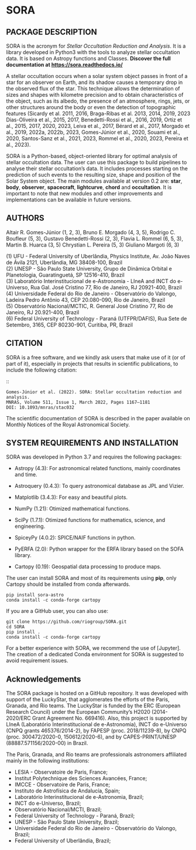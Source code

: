 SORA
====

PACKAGE DESCRIPTION
-------------------

SORA is the acronym for *Stellar Occultation Reduction and Analysis*.
It is a library developed in Python3 with the tools to analyze stellar
occultation data. It is based on Astropy functions and Classes.
**Discover the full documentation at https://sora.readthedocs.io/**

A stellar occultation occurs when a solar system object passes in front
of a star for an observer on Earth, and its shadow causes a temporary
drop in the observed flux of the star. This technique allows the
determination of sizes and shapes with kilometre precision and to obtain
characteristics of the object, such as its albedo, the presence of an
atmosphere, rings, jets, or other structures around the body or even
the detection of topographic features (Sicardy et al. 2011, 2016,
Braga-Ribas et al. 2013, 2014, 2019, 2023 Dias-Oliveira et al., 2015, 2017,
Benedetti-Rossi et al., 2016, 2019, Ortiz et al., 2015, 2017, 2020, 2023,
Leiva et al., 2017, Bérard et al., 2017, Morgado et al., 2019, 2022a, 2022b, 2023, 
Gomes-Júnior et al., 2020, Souami et al., 2020, Santos-Sanz et al., 2021, 2023,
Rommel et al., 2020, 2023, Pereira et al., 2023).

SORA is a Python-based, object-oriented library for optimal analysis of
stellar occultation data. The user can use this package to build pipelines
to analyse their stellar occultation’s data. It includes processes starting
on the prediction of such events to the resulting size, shape and position of
the Solar System object. The main modules available at version 0.2
are: **star**, **body**, **observer**, **spacecraft**, **lightcurve**, **chord** 
and **occultation**. It is important to note that new modules and other
improvements and implementations can be available in future versions.

AUTHORS
-------

Altair R. Gomes-Júnior (1, 2, 3),
Bruno E. Morgado (4, 3, 5),
Rodrigo C. Boufleur (5, 3),
Gustavo Benedetti-Rossi (2, 3),
Flavia L. Rommel (6, 5, 3),
Martin B. Huarca (3, 5)
Chrystian L. Pereira (5, 3)
Giuliano Margoti (6, 3)

(1) UFU - Federal University of Uberlândia, Physics Institute, Av. João Naves de Ávila 2121, Uberlândia, MG 38408-100, Brazil</br>
(2) UNESP - São Paulo State University, Grupo de Dinâmica Orbital e Planetologia, Guaratinguetá, SP 12516-410, Brazil</br>
(3) Laboratório Interinstitucional de e-Astronomia - LIneA and INCT do e-Universo, Rua Gal. José Cristino 77, Rio de Janeiro, RJ 20921-400, Brazil</br>
(4) Universidade Federal do Rio de Janeiro - Observatório do Valongo, Ladeira Pedro Antônio 43, CEP 20.080-090, Rio de Janeiro, Brazil</br>
(5) Observatório Nacional/MCTIC, R. General José Cristino 77, Rio de Janeiro, RJ 20.921-400, Brazil</br>
(6) Federal University of Technology - Paraná (UTFPR/DAFIS), Rua Sete de Setembro, 3165, CEP 80230-901, Curitiba, PR, Brazil</br>

CITATION
--------

SORA is a free software, and we kindly ask users that make use of it (or of part of it), especially in projects that results in scientific publications, to include the following citation:

::

    Gomes-Júnior et al. (2022). SORA: Stellar occultation reduction and analysis.
    MNRAS, Volume 511, Issue 1, March 2022, Pages 1167–1181
    DOI: 10.1093/mnras/stac032


The scientific documentation of SORA is described in the paper available on Monthly Notices
of the Royal Astronomical Society.

SYSTEM REQUIREMENTS AND INSTALLATION
------------------------------------

SORA was developed in Python 3.7 and requires the following packages:

-  Astropy (4.3): For astronomical related functions, mainly coordinates and time.

-  Astroquery (0.4.3): To query astronomical database as JPL and Vizier.

-  Matplotlib (3.4.3): For easy and beautiful plots.

-  NumPy (1.21): Otimized mathematical functions.

-  SciPy (1.7.1): Otimized functions for mathematics, science, and engineering.

-  SpiceyPy (4.0.2): SPICE/NAIF functions in python.

-  PyERFA (2.0): Python wrapper for the ERFA library based on the SOFA library.

-  Cartopy (0.19): Geospatial data processing to produce maps.

The user can install SORA and most of its requirements using **pip**, only
Cartopy should be installed from conda afterwards.

```shell
pip install sora-astro
conda install -c conda-forge cartopy
```

If you are a GitHub user, you can also use:

```shell
git clone https://github.com/riogroup/SORA.git
cd SORA
pip install .
conda install -c conda-forge cartopy
```

For a better experience with SORA, we recommend the use of [Jupyter]. The creation of a dedicated Conda environment for SORA is suggested to avoid requirement issues.

Acknowledgements
----------------

The SORA package is hosted on a GitHub repository. It was developed with support
of the LuckyStar, that agglomerates the efforts of the Paris, Granada, and Rio
teams. The LuckyStar is funded by the ERC (European Research Council)
under the European Community’s H2020 (2014-2020/ERC Grant Agreement No. 669416). Also,
this project is supported by LIneA (Laboratório Interinstitucional de e-Astronomia),
INCT do e-Universo (CNPQ grants 465376/2014-2), by FAPESP (proc. 2018/11239-8), by CNPQ
(proc. 300472/2020-0, 150612/2020-6), and by CAPES-PRINT/UNESP (88887.571156/2020-00)
in Brazil.

The Paris, Granada, and Rio teams are professionals astronomers affiliated mainly in the following
institutions:

* LESIA - Observatoire de Paris, France;
* Institut Polytechnique des Sciences Avancées, France;
* IMCCE - Observatoire de Paris, France;
* Instituto de Astrofísica de Andalucía, Spain;
* Laboratório Interinstitucional de e-Astronomia, Brazil;
* INCT do e-Universo, Brazil;
* Observatório Nacional/MCTI, Brazil;
* Federal University of Technology - Paraná, Brazil;
* UNESP - São Paulo State University, Brazil;
* Universidade Federal do Rio de Janeiro - Observatório do Valongo, Brazil;
* Federal University of Uberlândia, Brazil;
